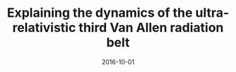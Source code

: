 ---
title: "Explaining the dynamics of the ultra-relativistic third Van Allen radiation belt"
collection: publications
permalink: /publication/2016-10-01-Mann
date: 2016-10-01
venue: 'Nature Physics'
paperurl: 'https://doi.org/10.1038/nphys3799'
citation: 'Mann, I. R., Ozeke, L. G., Murphy, K. R., Claudepierre, S. G., Turner, D. L., Baker, D. N., et al. (2016). Explaining the dynamics of the ultra-relativistic third Van Allen radiation belt. Nature Physics, (June), 1-6. '
---